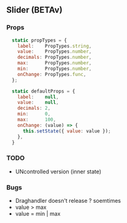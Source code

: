 ## Slider (BETAv)

### Props
```jsx
  static propTypes = {
    label:    PropTypes.string,
    value:    PropTypes.number,
    decimals: PropTypes.number,
    max:      PropTypes.number,
    min:      PropTypes.number,
    onChange: PropTypes.func,
  };

  static defaultProps = {
    label:    null,
    value:    null,
    decimals: 2,
    min:      0,
    max:      100,
    onChange: (value) => {
      this.setState({ value: value });
    },
  }
```

### TODO
* UNcontrolled version (inner state)

### Bugs

* Draghandler doesn't release ? soemtimes
* value > max
* value = min | max

